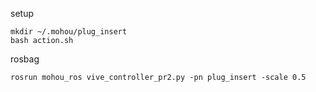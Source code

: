 setup
```
mkdir ~/.mohou/plug_insert
bash action.sh
```

rosbag
```
rosrun mohou_ros vive_controller_pr2.py -pn plug_insert -scale 0.5
```
